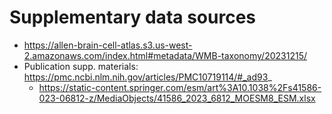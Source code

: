 # Supplementary data sources

- https://allen-brain-cell-atlas.s3.us-west-2.amazonaws.com/index.html#metadata/WMB-taxonomy/20231215/
- Publication supp. materials: https://pmc.ncbi.nlm.nih.gov/articles/PMC10719114/#_ad93_
  - https://static-content.springer.com/esm/art%3A10.1038%2Fs41586-023-06812-z/MediaObjects/41586_2023_6812_MOESM8_ESM.xlsx